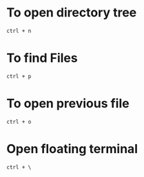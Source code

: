 # To open directory tree
    ctrl + n

# To find Files
    ctrl + p

# To open previous file
    ctrl + o

# Open floating terminal
    ctrl + \
